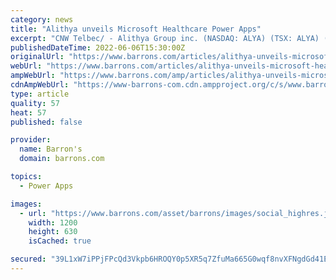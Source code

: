 ```yaml
---
category: news
title: "Alithya unveils Microsoft Healthcare Power Apps"
excerpt: "CNW Telbec/ - Alithya Group inc. (NASDAQ: ALYA) (TSX: ALYA) (\"Alithya\") today announced details of its Alithya 365 Power Apps for Healthcare which further strengthen Alithya's position as a go-to partner for the Microsoft Cloud for Healthcare."
publishedDateTime: 2022-06-06T15:30:00Z
originalUrl: "https://www.barrons.com/articles/alithya-unveils-microsoft-healthcare-power-apps-01654515320"
webUrl: "https://www.barrons.com/articles/alithya-unveils-microsoft-healthcare-power-apps-01654515320"
ampWebUrl: "https://www.barrons.com/amp/articles/alithya-unveils-microsoft-healthcare-power-apps-01654515320"
cdnAmpWebUrl: "https://www-barrons-com.cdn.ampproject.org/c/s/www.barrons.com/amp/articles/alithya-unveils-microsoft-healthcare-power-apps-01654515320"
type: article
quality: 57
heat: 57
published: false

provider:
  name: Barron's
  domain: barrons.com

topics:
  - Power Apps

images:
  - url: "https://www.barrons.com/asset/barrons/images/social_highres.jpg"
    width: 1200
    height: 630
    isCached: true

secured: "39L1xW7iPPjFPcQd3Vkpb6HROQY0p5XR5q7ZfuMa665G0wqf8nvXFNgdGd41Ep8nM2X61XUogdyhDYjdArnw3lya/GqMnOxDePlIRpu1F2vLxWaplEuKEGY/nuSLeQJtFPXWNeQPMn9awXPFh8PBGHa5xv++u5nmwKSJ4QKgXC7x0xzRvbvx/1IqQv3q+uSbNl5C+OO3CInmt021QEZsUV10lHMaQP6zgOMQnJf5v+vBOAlIgzI5N+u+0cvtoTHyvN3tL3wuVEkDP52a8l+UIjP2wZ0J5is5jhg3h6ZShaMbTrJ7dewinRV8SMqqBOa/Q0yXDnwGjMmtb8QNntMvXAMYoJ9Gr4XO6vPAOnKEY8c=;B/zBlmTpqpVc2qAM18z9zg=="
---
```


